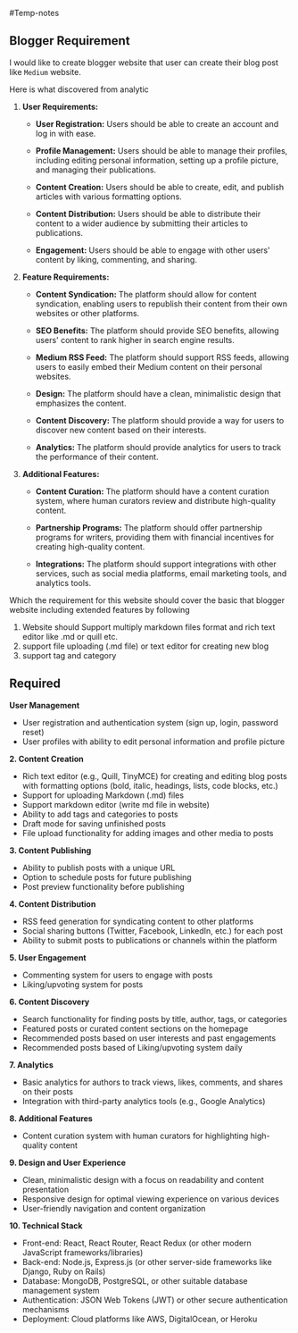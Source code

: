 #Temp-notes 

## Blogger Requirement

I would like to create blogger website that user can create their blog post like `Medium` website.

Here is what discovered from analytic

1. **User Requirements:**
    
    - **User Registration:** Users should be able to create an account and log in with ease.
        
    - **Profile Management:** Users should be able to manage their profiles, including editing personal information, setting up a profile picture, and managing their publications.
        
    - **Content Creation:** Users should be able to create, edit, and publish articles with various formatting options.
        
    - **Content Distribution:** Users should be able to distribute their content to a wider audience by submitting their articles to publications.
        
    - **Engagement:** Users should be able to engage with other users' content by liking, commenting, and sharing.
        
2. **Feature Requirements:**
    
    - **Content Syndication:** The platform should allow for content syndication, enabling users to republish their content from their own websites or other platforms.
        
    - **SEO Benefits:** The platform should provide SEO benefits, allowing users' content to rank higher in search engine results.
        
    - **Medium RSS Feed:** The platform should support RSS feeds, allowing users to easily embed their Medium content on their personal websites.
        
    - **Design:** The platform should have a clean, minimalistic design that emphasizes the content.
        
    - **Content Discovery:** The platform should provide a way for users to discover new content based  on their interests.
        
    - **Analytics:** The platform should provide analytics for users to track the performance of their content.
        
3. **Additional Features:**
    
    - **Content Curation:** The platform should have a content curation system, where human curators review and distribute high-quality content.
        
    - **Partnership Programs:** The platform should offer partnership programs for writers, providing them with financial incentives for creating high-quality content.
        
    - **Integrations:** The platform should support integrations with other services, such as social media platforms, email marketing tools, and analytics tools.
        

Which the requirement for this website should cover the basic that blogger website including extended features by following
1. Website should Support multiply markdown files format and rich text editor   like .md or quill etc. 
2. support file uploading (.md file) or text editor for creating new blog
3. support tag and category


## Required

**User Management**
- User registration and authentication system (sign up, login, password reset)
- User profiles with ability to edit personal information and profile picture

**2. Content Creation**

- Rich text editor (e.g., Quill, TinyMCE) for creating and editing blog posts with formatting options (bold, italic, headings, lists, code blocks, etc.)
- Support for uploading Markdown (.md) files
- Support markdown editor (write md file in website)
- Ability to add tags and categories to posts
- Draft mode for saving unfinished posts
- File upload functionality for adding images and other media to posts

**3. Content Publishing**

- Ability to publish posts with a unique URL
- Option to schedule posts for future publishing
- Post preview functionality before publishing

**4. Content Distribution**

- RSS feed generation for syndicating content to other platforms
- Social sharing buttons (Twitter, Facebook, LinkedIn, etc.) for each post
- Ability to submit posts to publications or channels within the platform

**5. User Engagement**

- Commenting system for users to engage with posts
- Liking/upvoting system for posts

**6. Content Discovery**

- Search functionality for finding posts by title, author, tags, or categories
- Featured posts or curated content sections on the homepage
- Recommended posts based on user interests and past engagements 
- Recommended posts based of Liking/upvoting system daily 

**7. Analytics**

- Basic analytics for authors to track views, likes, comments, and shares on their posts
- Integration with third-party analytics tools (e.g., Google Analytics)

**8. Additional Features**

- Content curation system with human curators for highlighting high-quality content

**9. Design and User Experience**

- Clean, minimalistic design with a focus on readability and content presentation
- Responsive design for optimal viewing experience on various devices
- User-friendly navigation and content organization

**10. Technical Stack**

- Front-end: React, React Router, React Redux (or other modern JavaScript frameworks/libraries)
- Back-end: Node.js, Express.js (or other server-side frameworks like Django, Ruby on Rails)
- Database: MongoDB, PostgreSQL, or other suitable database management system
- Authentication: JSON Web Tokens (JWT) or other secure authentication mechanisms
- Deployment: Cloud platforms like AWS, DigitalOcean, or Heroku
